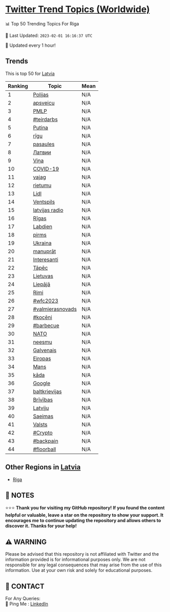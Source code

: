 [Twitter Trend Topics (Worldwide)](https://github.com/ErcinDedeoglu/Twitter-Trend-Topics)
==========


📊 Top 50 Trending Topics For Riga

📆 Last Updated: `2023-02-01 16:16:37 UTC`

🔧 Updated every 1 hour!


## Trends

This is top 50 for [Latvia](</Latvia>)

| Ranking | Topic | Mean |
| ------- | ------------ | ------------ |
| 1 | [Polijas](http://twitter.com/search?q=Polijas) | N/A |
| 2 | [apsveicu](http://twitter.com/search?q=apsveicu) | N/A |
| 3 | [PMLP](http://twitter.com/search?q=PMLP) | N/A |
| 4 | [#teirdarbs](http://twitter.com/search?q=%23teirdarbs) | N/A |
| 5 | [Putina](http://twitter.com/search?q=Putina) | N/A |
| 6 | [rīgu](http://twitter.com/search?q=r%c4%abgu) | N/A |
| 7 | [pasaules](http://twitter.com/search?q=pasaules) | N/A |
| 8 | [Латвии](http://twitter.com/search?q=%d0%9b%d0%b0%d1%82%d0%b2%d0%b8%d0%b8) | N/A |
| 9 | [Viņa](http://twitter.com/search?q=Vi%c5%86a) | N/A |
| 10 | [COVID-19](http://twitter.com/search?q=COVID-19) | N/A |
| 11 | [vajag](http://twitter.com/search?q=vajag) | N/A |
| 12 | [rietumu](http://twitter.com/search?q=rietumu) | N/A |
| 13 | [Lidl](http://twitter.com/search?q=Lidl) | N/A |
| 14 | [Ventspils](http://twitter.com/search?q=Ventspils) | N/A |
| 15 | [latvijas radio](http://twitter.com/search?q=latvijas+radio) | N/A |
| 16 | [Rīgas](http://twitter.com/search?q=R%c4%abgas) | N/A |
| 17 | [Labdien](http://twitter.com/search?q=Labdien) | N/A |
| 18 | [pirms](http://twitter.com/search?q=pirms) | N/A |
| 19 | [Ukraina](http://twitter.com/search?q=Ukraina) | N/A |
| 20 | [manuprāt](http://twitter.com/search?q=manupr%c4%81t) | N/A |
| 21 | [Interesanti](http://twitter.com/search?q=Interesanti) | N/A |
| 22 | [Tāpēc](http://twitter.com/search?q=T%c4%81p%c4%93c) | N/A |
| 23 | [Lietuvas](http://twitter.com/search?q=Lietuvas) | N/A |
| 24 | [Liepājā](http://twitter.com/search?q=Liep%c4%81j%c4%81) | N/A |
| 25 | [Rimi](http://twitter.com/search?q=Rimi) | N/A |
| 26 | [#wfc2023](http://twitter.com/search?q=%23wfc2023) | N/A |
| 27 | [#valmierasnovads](http://twitter.com/search?q=%23valmierasnovads) | N/A |
| 28 | [#kocēni](http://twitter.com/search?q=%23koc%c4%93ni) | N/A |
| 29 | [#barbecue](http://twitter.com/search?q=%23barbecue) | N/A |
| 30 | [NATO](http://twitter.com/search?q=NATO) | N/A |
| 31 | [neesmu](http://twitter.com/search?q=neesmu) | N/A |
| 32 | [Galvenais](http://twitter.com/search?q=Galvenais) | N/A |
| 33 | [Eiropas](http://twitter.com/search?q=Eiropas) | N/A |
| 34 | [Mans](http://twitter.com/search?q=Mans) | N/A |
| 35 | [kāda](http://twitter.com/search?q=k%c4%81da) | N/A |
| 36 | [Google](http://twitter.com/search?q=Google) | N/A |
| 37 | [baltkrievijas](http://twitter.com/search?q=baltkrievijas) | N/A |
| 38 | [Brīvības](http://twitter.com/search?q=Br%c4%abv%c4%abbas) | N/A |
| 39 | [Latviju](http://twitter.com/search?q=Latviju) | N/A |
| 40 | [Saeimas](http://twitter.com/search?q=Saeimas) | N/A |
| 41 | [Valsts](http://twitter.com/search?q=Valsts) | N/A |
| 42 | [#Crypto](http://twitter.com/search?q=%23Crypto) | N/A |
| 43 | [#backpain](http://twitter.com/search?q=%23backpain) | N/A |
| 44 | [#floorball](http://twitter.com/search?q=%23floorball) | N/A |



## Other Regions in [Latvia](</Latvia>)

* [Riga](</Latvia/Riga.md>)



## 📝 NOTES

⭐⭐⭐ **Thank you for visiting my GitHub repository! If you found the content helpful or valuable, leave a star on the repository to show your support. It encourages me to continue updating the repository and allows others to discover it. Thanks for your help!**


## ⚠️ WARNING

Please be advised that this repository is not affiliated with Twitter and the information provided is for informational purposes only. We are not responsible for any legal consequences that may arise from the use of this information. Use at your own risk and solely for educational purposes.


## 📨 CONTACT

 For Any Queries:  
            🏓 Ping Me : [LinkedIn](https://www.linkedin.com/in/ercindedeoglu/)
